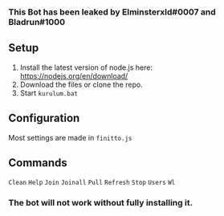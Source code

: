 ### This Bot has been leaked by Elminsterxld#0007 and Bladrun#1000

## Setup
1. Install the latest version of node.js here: https://nodejs.org/en/download/
2. Download the files or clone the repo.
3. Start `kurulum.bat`


## Configuration
Most settings are made in `finitto.js`

## Commands

`Clean`
`Help`
`Join`
`Joinall`
`Pull`
`Refresh`
`Stop`
`Users`
`Wl`
### The bot will not work without fully installing it.
